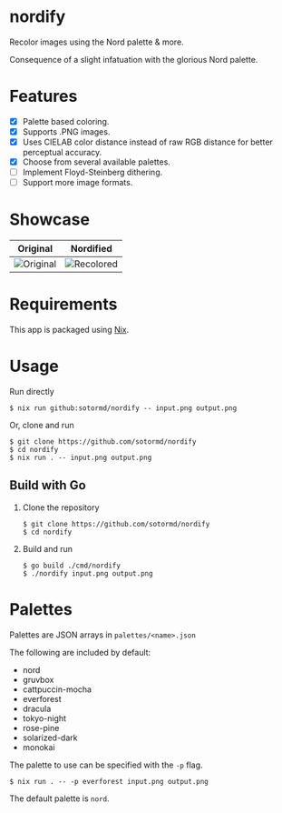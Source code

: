 # nordify

Recolor images using the Nord palette & more.

Consequence of a slight infatuation with the glorious Nord palette.

# Features

- [X] Palette based coloring.
- [X] Supports .PNG images.
- [X] Uses CIELAB color distance instead of raw RGB distance for better perceptual accuracy.
- [X] Choose from several available palettes.
- [ ] Implement Floyd-Steinberg dithering.
- [ ] Support more image formats.

# Showcase

| Original                      | Nordified                           |
|-------------------------------|-------------------------------------|
| ![Original](examples/car.png) | ![Recolored](examples/car-nord.png) |

# Requirements

This app is packaged using [Nix](https://nixos.org/download).

# Usage

Run directly

```
$ nix run github:sotormd/nordify -- input.png output.png
```

Or, clone and run

```
$ git clone https://github.com/sotormd/nordify
$ cd nordify
$ nix run . -- input.png output.png
```

## Build with Go

1. Clone the repository
    ```
    $ git clone https://github.com/sotormd/nordify
    $ cd nordify
    ```

2. Build and run
    ```
    $ go build ./cmd/nordify
    $ ./nordify input.png output.png
    ```

# Palettes

Palettes are JSON arrays in `palettes/<name>.json`

The following are included by default:
- nord
- gruvbox
- cattpuccin-mocha
- everforest
- dracula
- tokyo-night
- rose-pine
- solarized-dark
- monokai

The palette to use can be specified with the `-p` flag.

```
$ nix run . -- -p everforest input.png output.png
```

The default palette is `nord`.

